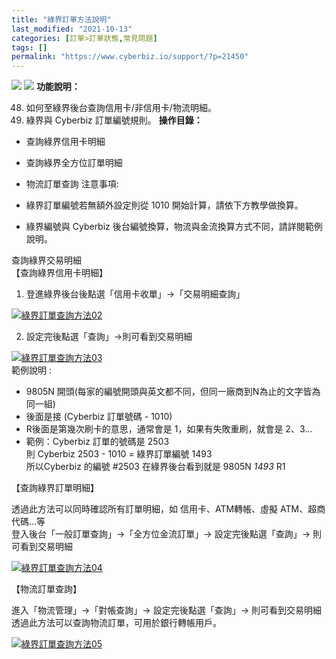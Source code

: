 ```yaml
---
title: "綠界訂單方法說明"
last_modified: "2021-10-13"
categories: [訂單>訂單狀態,常見問題]
tags: []
permalink: "https://www.cyberbiz.io/support/?p=21450"
---
```


![](https://www.cyberbiz.io/support/wp-content/uploads/2021/09/wp-主視覺bar-1024x321.png) ![](https://www.cyberbiz.io/support/wp-content/uploads/2021/10/一般版.png) **功能說明：**  

48. 如何至綠界後台查詢信用卡/非信用卡/物流明細。 
49. 綠界與 Cyberbiz 訂單編號規則。 
**操作目錄：**

* 查詢綠界信用卡明細
* 查詢綠界全方位訂單明細
* 物流訂單查詢
注意事項:  

* 綠界訂單編號若無額外設定則從 1010 開始計算，請依下方教學做換算。
* 綠界編號與 Cyberbiz 後台編號換算，物流與金流換算方式不同，請詳閱範例說明。

查詢綠界交易明細  
【查詢綠界信用卡明細】  


1. 登進綠界後台後點選「信用卡收單」→「交易明細查詢」  

[![綠界訂單查詢方法02](https://www.cyberbiz.io/support/wp-content/uploads/2021/10/綠界訂單查詢方法02.png)](https://www.cyberbiz.io/support/wp-content/uploads/2021/10/綠界訂單查詢方法02.png)

2. 設定完後點選「查詢」→則可看到交易明細  

[![綠界訂單查詢方法03](https://www.cyberbiz.io/support/wp-content/uploads/2021/10/綠界訂單查詢方法03.png)](https://www.cyberbiz.io/support/wp-content/uploads/2021/10/綠界訂單查詢方法03.png)  
範例說明 :  

* 9805N 開頭(每家的編號開頭與英文都不同，但同一廠商到N為止的文字皆為同一組)
* 後面是接 (Cyberbiz 訂單號碼 - 1010)
* R後面是第幾次刷卡的意思，通常會是 1，如果有失敗重刷，就會是 2、3…
* 範例：Cyberbiz 訂單的號碼是 2503  
則 Cyberbiz 2503 - 1010 = 綠界訂單編號 1493  
所以Cyberbiz 的編號 #2503 在綠界後台看到就是 9805N _1493_ R1


【查詢綠界訂單明細】  

透過此方法可以同時確認所有訂單明細，如 信用卡、ATM轉帳、虛擬 ATM、超商代碼…等  
登入後台「一般訂單查詢」→「全方位金流訂單」→ 設定完後點選「查詢」→ 則可看到交易明細  

[![綠界訂單查詢方法04](https://www.cyberbiz.io/support/wp-content/uploads/2021/10/綠界訂單查詢方法04.png)](https://www.cyberbiz.io/support/wp-content/uploads/2021/10/綠界訂單查詢方法04.png)  

【物流訂單查詢】  

進入「物流管理」→「對帳查詢」→ 設定完後點選「查詢」→ 則可看到交易明細  
透過此方法可以查詢物流訂單，可用於銀行轉帳用戶。  

[![綠界訂單查詢方法05](https://www.cyberbiz.io/support/wp-content/uploads/2021/10/綠界訂單查詢方法05.png)](https://www.cyberbiz.io/support/wp-content/uploads/2021/10/綠界訂單查詢方法05.png)  


